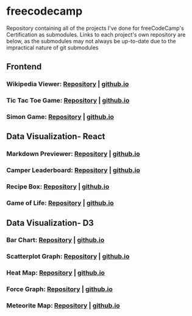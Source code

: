 # freecodecamp
Repository containing all of the projects I've done for freeCodeCamp's Certification as submodules.
Links to each project's own repository are below, as the submodules may not always be up-to-date due to the impractical nature of git submodules

## Frontend

### Wikipedia Viewer: [Repository](https://github.com/relwiwa/fcc-wikipedia-viewer) | [github.io](https://relwiwa.github.io/fcc-wikipedia-viewer)
### Tic Tac Toe Game: [Repository](https://github.com/relwiwa/fcc-tic-tac-toe) | [github.io](https://relwiwa.github.io/fcc-tic-tac-toe)
### Simon Game: [Repository](https://github.com/relwiwa/fcc-simon-game) | [github.io](https://relwiwa.github.io/fcc-simon-game)

## Data Visualization- React

### Markdown Previewer: [Repository](https://github.com/relwiwa/fcc-markdown) | [github.io](https://relwiwa.github.io/fcc-markdown)
### Camper Leaderboard: [Repository](https://github.com/relwiwa/fcc-leaderboard) | [github.io](https://relwiwa.github.io/fcc-leaderboard)
### Recipe Box: [Repository](https://github.com/relwiwa/fcc-recipes) | [github.io](https://relwiwa.github.io/fcc-recipes)
### Game of Life: [Repository](https://github.com/relwiwa/fcc-life) | [github.io](https://relwiwa.github.io/fcc-life)

## Data Visualization- D3

### Bar Chart: [Repository](https://github.com/relwiwa/fcc-bar-chart) | [github.io](https://relwiwa.github.io/fcc-bar-chart)
### Scatterplot Graph: [Repository](https://github.com/relwiwa/fcc-scatterplot-graph) | [github.io](https://relwiwa.github.io/fcc-scatterplot)
### Heat Map: [Repository](https://github.com/relwiwa/fcc-heat-map) | [github.io](https://relwiwa.github.io/fcc-heat-map)
### Force Graph: [Repository](https://github.com/relwiwa/fcc-force-graph) | [github.io](https://relwiwa.github.io/fcc-force-graph)
### Meteorite Map: [Repository](https://github.com/relwiwa/fcc-meteorite-map) | [github.io](https://relwiwa.github.io/fcc-meteorite-map)
